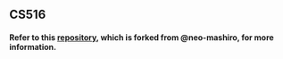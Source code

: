 ## CS516

#### Refer to this [repository](https://github.com/Grindewald1900/MRI.git), which is forked from @neo-mashiro, for more information.

